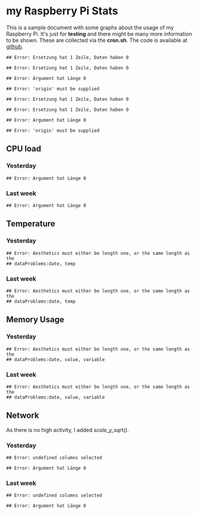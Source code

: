 my Raspberry Pi Stats
========================================================

This is a sample document with some graphs about the usage of my Raspberry Pi. It's just for **testing** and there might be many more information to be shown. These are collected via the **cron.sh**. The code is available at [github](https://github.com/ahs85/MonitoR).



```
## Error: Ersetzung hat 1 Zeile, Daten haben 0
```

```
## Error: Ersetzung hat 1 Zeile, Daten haben 0
```

```
## Error: Argument hat Länge 0
```

```
## Error: 'origin' must be supplied
```

```
## Error: Ersetzung hat 1 Zeile, Daten haben 0
```

```
## Error: Ersetzung hat 1 Zeile, Daten haben 0
```

```
## Error: Argument hat Länge 0
```

```
## Error: 'origin' must be supplied
```


CPU load
--------

### Yesterday

```
## Error: Argument hat Länge 0
```



### Last week

```
## Error: Argument hat Länge 0
```



Temperature
-----------

### Yesterday

```
## Error: Aesthetics must either be length one, or the same length as the
## dataProblems:date, temp
```


### Last week

```
## Error: Aesthetics must either be length one, or the same length as the
## dataProblems:date, temp
```



Memory Usage
------------

### Yesterday

```
## Error: Aesthetics must either be length one, or the same length as the
## dataProblems:date, value, variable
```



### Last week

```
## Error: Aesthetics must either be length one, or the same length as the
## dataProblems:date, value, variable
```



Network
-------

As there is no high activity, I added _scale_y_sqrt()_.

### Yesterday

```
## Error: undefined columns selected
```

```
## Error: Argument hat Länge 0
```



### Last week

```
## Error: undefined columns selected
```

```
## Error: Argument hat Länge 0
```





